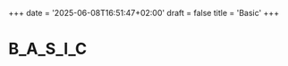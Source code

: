 +++
date = '2025-06-08T16:51:47+02:00'
draft = false
title = 'Basic'
+++

<!--  --- https://gohugo.io/content-management/front-matter/  -->

# B_A_S_I_C

